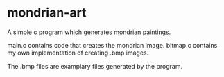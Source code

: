 # mondrian-art
A simple c program which generates mondrian paintings.

main.c contains code that creates the mondrian image. 
bitmap.c contains my own implementation of creating .bmp images.

The .bmp files are examplary files generated by the program.
